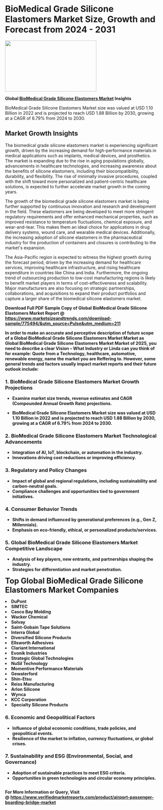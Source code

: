 <H1>BioMedical Grade Silicone Elastomers Market Size, Growth and Forecast from 2024 - 2031</H1><img class="aligncenter size-medium wp-image-584254" src="https://thirdeyenews.in/wp-content/uploads/2024/09/Global-Market-Research-300x168.jpeg" alt="" width="300" height="168" /><p><strong>Global&nbsp;<a href="https://www.marketsizeandtrends.com/download-sample/775494/&amp;utm_source=Pulse&amp;utm_medium=211">BioMedical Grade Silicone Elastomers Market</a> Insights</strong></p><p>BioMedical Grade Silicone Elastomers Market size was valued at USD 1.10 Billion in 2022 and is projected to reach USD 1.88 Billion by 2030, growing at a CAGR of 6.79% from 2024 to 2030.</p><p><h2>Market Growth Insights</h2> <p>The biomedical grade silicone elastomers market is experiencing significant growth, driven by the increasing demand for high-performance materials in medical applications such as implants, medical devices, and prosthetics. The market is expanding due to the rise in aging populations globally, advancements in healthcare technologies, and increasing awareness about the benefits of silicone elastomers, including their biocompatibility, durability, and flexibility. The rise of minimally invasive procedures, coupled with the shift toward more personalized and patient-centric healthcare solutions, is expected to further accelerate market growth in the coming years.</p> <p><strong></strong></p> <p>The growth of the biomedical grade silicone elastomers market is being further supported by continuous innovation and research and development in the field. These elastomers are being developed to meet more stringent regulatory requirements and offer enhanced mechanical properties, such as improved resistance to temperature fluctuations, chemical exposure, and wear-and-tear. This makes them an ideal choice for applications in drug delivery systems, wound care, and wearable medical devices. Additionally, the increasing adoption of silicone elastomers in the pharmaceutical industry for the production of containers and closures is contributing to the market's expansion.</p> <p>The Asia-Pacific region is expected to witness the highest growth during the forecast period, driven by the increasing demand for healthcare services, improving healthcare infrastructure, and rising healthcare expenditure in countries like China and India. Furthermore, the ongoing trend of outsourcing production to low-cost manufacturing regions is likely to benefit market players in terms of cost-effectiveness and scalability. Major manufacturers are also focusing on strategic partnerships, collaborations, and acquisitions to expand their product portfolios and capture a larger share of the biomedical silicone elastomers market.</p> <p><strong></p><p><span class=""><strong>Download Full PDF Sample Copy of Global BioMedical Grade Silicone Elastomers Market Report</strong> @ <a href="https://www.marketsizeandtrends.com/download-sample/775494/&amp;utm_source=Pulse&amp;utm_medium=211" target="_blank">https://www.marketsizeandtrends.com/download-sample/775494/&amp;utm_source=Pulse&amp;utm_medium=211</a></span></p><p>In order to make an accurate and perceptive description of future scope of a Global&nbsp;BioMedical Grade Silicone Elastomers Market Market as Global&nbsp;BioMedical Grade Silicone Elastomers Market Market of 2025, you need to describe a clear Vision &ndash; What Industry or Linda can you think of for example: Quote from a Technology, healthcare, automotive, renewable energy, name the market you are Reffering to. However, some general trends and factors usually impact market reports and their future outlook include:</p><h3>1.&nbsp;<strong>BioMedical Grade Silicone Elastomers Market Growth Projections</strong></h3><ul><li>Examine market size trends, revenue estimates and CAGR (Compounded Annual Growth Rate) projections.</li><li><p>BioMedical Grade Silicone Elastomers Market size was valued at USD 1.10 Billion in 2022 and is projected to reach USD 1.88 Billion by 2030, growing at a CAGR of 6.79% from 2024 to 2030.</p></li></ul><h3>2.&nbsp;<strong>BioMedical Grade Silicone Elastomers Market Technological Advancements</strong></h3><ul><li>Integration of AI, IoT, blockchain, or automation in the industry.</li><li>Innovations driving cost reductions or improving efficiency.</li></ul><h3>3.&nbsp;<strong>Regulatory and Policy Changes</strong></h3><ul><li>Impact of global and regional regulations, including sustainability and carbon-neutral goals.</li><li>Compliance challenges and opportunities tied to government initiatives.</li></ul><h3>4.&nbsp;<strong>Consumer Behavior Trends</strong></h3><ul><li>Shifts in demand influenced by generational preferences (e.g., Gen Z, Millennials).</li><li>Emphasis on eco-friendly, ethical, or personalized products/services.</li></ul><h3>5.&nbsp;<strong>Global BioMedical Grade Silicone Elastomers Market Competitive Landscape</strong></h3><ul><li>Analysis of key players, new entrants, and partnerships shaping the industry.</li><li>Strategies for differentiation and market penetration.</li></ul><p data-pm-slice="1 1 []"><span style="color: inherit; font-family: inherit; font-size: 25px;">Top Global BioMedical Grade Silicone Elastomers Market Companies</span></p><div class="" data-test-id=""><p><li>DuPont</li><li> SIMTEC</li><li> Casco Bay Molding</li><li> Wacker Chemical</li><li> Solvay</li><li> Saint-Gobain Tape Solutions</li><li> Interra Global</li><li> Diversified Silicone Products</li><li> Ellsworth Adhesives</li><li> Clariant International</li><li> Evonik Industries</li><li> Strategic Global Technologies</li><li> NuSil Technology</li><li> Momentive Performance Materials</li><li> Gewaterford</li><li> Shin-Etsu</li><li> Reiss Manufacturing</li><li> Arlon Silicone</li><li> Wynca</li><li> KCC Corporation</li><li> Specialty Silicone Products</li></p></div><h3>6.&nbsp;<strong>Economic and Geopolitical Factors</strong></h3><ul><li>Influence of global economic conditions, trade policies, and geopolitical events.</li><li>Resilience of the market to inflation, currency fluctuations, or global crises.</li></ul><h3>7.&nbsp;<strong>Sustainability and ESG (Environmental, Social, and Governance)</strong></h3><ul><li>Adoption of sustainable practices to meet ESG criteria.</li><li>Opportunities in green technologies and circular economy principles.</li></ul><h2><strong style="font-size: 14px;">For More Information or Query, Visit @&nbsp;</strong><a style="background-color: #ffffff; font-size: 14px;" href="https://www.marketsizeandtrends.com/report/biomedical-grade-silicone-elastomers-market/" target="_blank">https://www.verifiedmarketreports.com/product/airport-passenger-boarding-bridge-market</a></h2>
